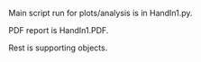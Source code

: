 Main script run for plots/analysis is in HandIn1.py.

PDF report is HandIn1.PDF.

Rest is supporting objects.
